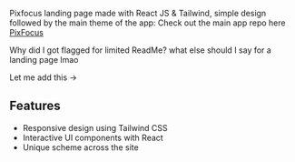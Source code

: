 Pixfocus landing page made with React JS & Tailwind, simple design followed by the main theme of the app:  Check out the main app repo here 
[PixFocus](https://github.com/Flamebamboo/PixFocus)


Why did I got flagged for limited ReadMe? what else should I say for a landing page lmao

Let me add this ->
## Features

- Responsive design using Tailwind CSS
- Interactive UI components with React
- Unique scheme across the site

  
